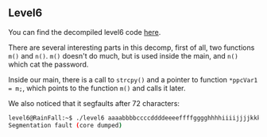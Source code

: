 ## Level6

You can find the decompiled level6 code [here](./level6_decomp.c).

There are several interesting parts in this decomp, first of all, two functions `m()` and `n()`. `m()` doesn't do much, but is used inside the main, and `n()` which cat the password.

Inside our main, there is a call to `strcpy()` and a pointer to function `*ppcVar1 = m;`, which points to the function `m()` and calls it later.

We also noticed that it segfaults after 72 characters:
```bash
level6@RainFall:~$ ./level6 aaaabbbbccccddddeeeeffffgggghhhhiiiijjjjkkkkllllmmmmnnnnooooppppqqqqrrrr
Segmentation fault (core dumped)
```